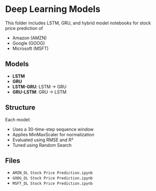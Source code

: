 # Deep Learning Models

This folder includes LSTM, GRU, and hybrid model notebooks for stock price prediction of

- Amazon (AMZN)
- Google (GOOG)
- Microsoft (MSFT)

## Models

- **LSTM**
- **GRU**
- **LSTM-GRU**: LSTM → GRU
- **GRU-LSTM**: GRU → LSTM

## Structure

Each model:
- Uses a 30-time-step sequence window
- Applies MinMaxScaler for normalization
- Evaluated using RMSE and R²
- Tuned using Random Search

## Files

- `AMZN_DL Stock Price Prediction.ipynb`
- `GOOG_DL Stock Price Prediction.ipynb`
- `MSFT_DL Stock Price Prediction.ipynb`
